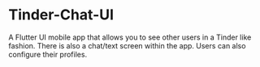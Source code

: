 # Tinder-Chat-UI

A Flutter UI mobile app that allows you to see other users in a Tinder like fashion. 
There is also a chat/text screen within the app. 
Users can also configure their profiles. 
